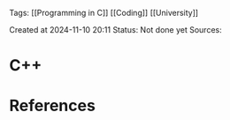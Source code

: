 
<span class="tag">Tags</span>:   [[Programming in C]] [[Coding]] [[University]] 

Created at 2024-11-10 20:11
<span class="tag">Status</span>: <span class="danger">Not done yet</span>
<span class="danger">Sources</span>:

# C++




# References
